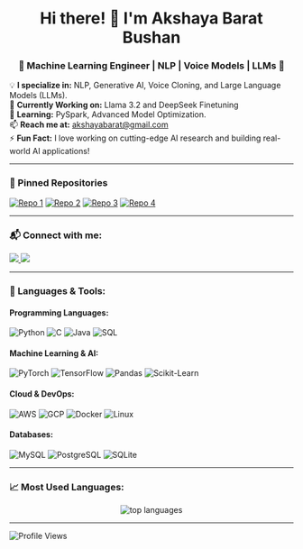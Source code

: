 <h1 align="center">Hi there! 👋 I'm Akshaya Barat Bushan</h1>
<h3 align="center">🚀 Machine Learning Engineer | NLP | Voice Models | LLMs 🚀</h3>


💡 **I specialize in:** NLP, Generative AI, Voice Cloning, and Large Language Models (LLMs).  
🚀 **Currently Working on:** Llama 3.2 and DeepSeek Finetuning  
🌱 **Learning:** PySpark, Advanced Model Optimization.  
📫 **Reach me at:** akshayabarat@gmail.com  
⚡ **Fun Fact:** I love working on cutting-edge AI research and building real-world AI applications!  

---

### 📌 Pinned Repositories


[![Repo 1](https://github-readme-stats.vercel.app/api/pin/?username=akshaya13&repo=recommendation-system&theme=dark)](https://github.com/akshaya13/recommendation-system)
[![Repo 2](https://github-readme-stats.vercel.app/api/pin/?username=akshaya13&repo=QandA-ChatBot&theme=dark)](https://github.com/akshaya13/QandA-ChatBot)
[![Repo 3](https://github-readme-stats.vercel.app/api/pin/?username=akshaya13&repo=RAG-QandA&theme=dark)](https://github.com/akshaya13/RAG-QandA)
[![Repo 4](https://github-readme-stats.vercel.app/api/pin/?username=akshaya13&repo=SMS-Spam-Detection&theme=dark)](https://github.com/akshaya13/SMS-Spam-Detection)

---

### 📬 Connect with me:
<p align="left">
  <a href="https://linkedin.com/in/akshayabarat" target="blank">
    <img src="https://img.shields.io/badge/LinkedIn-Connect-blue?style=for-the-badge&logo=linkedin" />
  </a>
  <a href="mailto:akshayabarat@gmail.com">
    <img src="https://img.shields.io/badge/Email-Contact-red?style=for-the-badge&logo=gmail" />
  </a>
</p>

---

### 🚀 Languages & Tools:
#### **Programming Languages:**
![Python](https://img.shields.io/badge/Python-3776AB?style=for-the-badge&logo=python&logoColor=white)
![C](https://img.shields.io/badge/C-00599C?style=for-the-badge&logo=c&logoColor=white)
![Java](https://img.shields.io/badge/Java-ED8B00?style=for-the-badge&logo=java&logoColor=white)
![SQL](https://img.shields.io/badge/SQL-4479A1?style=for-the-badge&logo=mysql&logoColor=white)

#### **Machine Learning & AI:**
![PyTorch](https://img.shields.io/badge/PyTorch-EE4C2C?style=for-the-badge&logo=pytorch&logoColor=white)
![TensorFlow](https://img.shields.io/badge/TensorFlow-FF6F00?style=for-the-badge&logo=tensorflow&logoColor=white)
![Pandas](https://img.shields.io/badge/Pandas-150458?style=for-the-badge&logo=pandas&logoColor=white)
![Scikit-Learn](https://img.shields.io/badge/Scikit--Learn-F7931E?style=for-the-badge&logo=scikit-learn&logoColor=white)

#### **Cloud & DevOps:**
![AWS](https://img.shields.io/badge/AWS-FF9900?style=for-the-badge&logo=amazonaws&logoColor=white)
![GCP](https://img.shields.io/badge/GCP-4285F4?style=for-the-badge&logo=googlecloud&logoColor=white)
![Docker](https://img.shields.io/badge/Docker-2496ED?style=for-the-badge&logo=docker&logoColor=white)
![Linux](https://img.shields.io/badge/Linux-FCC624?style=for-the-badge&logo=linux&logoColor=black)

#### **Databases:**
![MySQL](https://img.shields.io/badge/MySQL-4479A1?style=for-the-badge&logo=mysql&logoColor=white)
![PostgreSQL](https://img.shields.io/badge/PostgreSQL-316192?style=for-the-badge&logo=postgresql&logoColor=white)
![SQLite](https://img.shields.io/badge/SQLite-003B57?style=for-the-badge&logo=sqlite&logoColor=white)

---

### 📈 Most Used Languages:
<p align="center">
  <img src="https://github-readme-stats.vercel.app/api/top-langs?username=akshaya13&show_icons=true&locale=en&layout=compact" alt="top languages" />
</p>

---

![Profile Views](https://komarev.com/ghpvc/?username=akshaya13&label=Profile%20views&color=0e75b6&style=flat)
